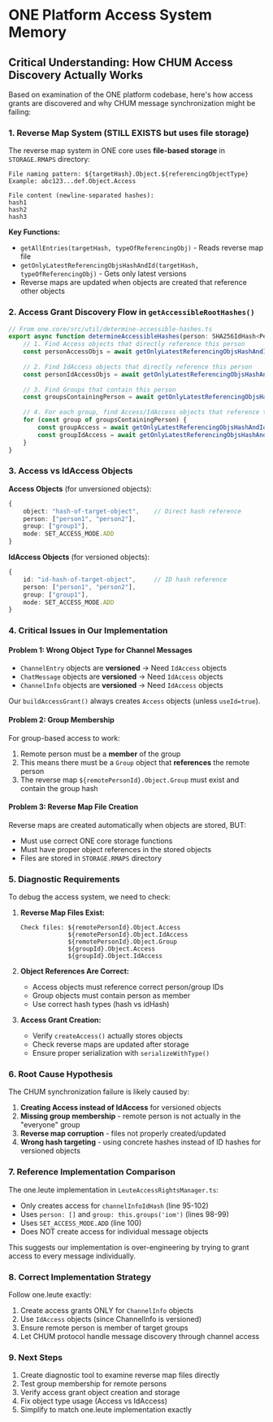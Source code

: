 # ONE Platform Access System Memory

## Critical Understanding: How CHUM Access Discovery Actually Works

Based on examination of the ONE platform codebase, here's how access grants are discovered and why CHUM message synchronization might be failing:

### 1. Reverse Map System (STILL EXISTS but uses file storage)

The reverse map system in ONE core uses **file-based storage** in `STORAGE.RMAPS` directory:

```
File naming pattern: ${targetHash}.Object.${referencingObjectType}
Example: abc123...def.Object.Access

File content (newline-separated hashes):
hash1
hash2
hash3
```

**Key Functions:**
- `getAllEntries(targetHash, typeOfReferencingObj)` - Reads reverse map file
- `getOnlyLatestReferencingObjsHashAndId(targetHash, typeOfReferencingObj)` - Gets only latest versions
- Reverse maps are updated when objects are created that reference other objects

### 2. Access Grant Discovery Flow in `getAccessibleRootHashes()`

```typescript
// From one.core/src/util/determine-accessible-hashes.ts
export async function determineAccessibleHashes(person: SHA256IdHash<Person>) {
    // 1. Find Access objects that directly reference this person
    const personAccessObjs = await getOnlyLatestReferencingObjsHashAndId(person, 'Access');
    
    // 2. Find IdAccess objects that directly reference this person  
    const personIdAccessObjs = await getOnlyLatestReferencingObjsHashAndId(person, 'IdAccess');
    
    // 3. Find Groups that contain this person
    const groupsContainingPerson = await getOnlyLatestReferencingObjsHashAndId(person, 'Group');
    
    // 4. For each group, find Access/IdAccess objects that reference the group
    for (const group of groupsContainingPerson) {
        const groupAccess = await getOnlyLatestReferencingObjsHashAndId(group.idHash, 'Access');
        const groupIdAccess = await getOnlyLatestReferencingObjsHashAndId(group.idHash, 'IdAccess');
    }
}
```

### 3. Access vs IdAccess Objects

**Access Objects** (for unversioned objects):
```typescript
{
    object: "hash-of-target-object",    // Direct hash reference
    person: ["person1", "person2"],
    group: ["group1"],
    mode: SET_ACCESS_MODE.ADD
}
```

**IdAccess Objects** (for versioned objects):
```typescript
{
    id: "id-hash-of-target-object",     // ID hash reference
    person: ["person1", "person2"], 
    group: ["group1"],
    mode: SET_ACCESS_MODE.ADD
}
```

### 4. Critical Issues in Our Implementation

#### Problem 1: Wrong Object Type for Channel Messages
- `ChannelEntry` objects are **versioned** → Need `IdAccess` objects
- `ChatMessage` objects are **versioned** → Need `IdAccess` objects  
- `ChannelInfo` objects are **versioned** → Need `IdAccess` objects

Our `buildAccessGrant()` always creates `Access` objects (unless `useId=true`).

#### Problem 2: Group Membership
For group-based access to work:
1. Remote person must be a **member** of the group
2. This means there must be a `Group` object that **references** the remote person
3. The reverse map `${remotePersonId}.Object.Group` must exist and contain the group hash

#### Problem 3: Reverse Map File Creation
Reverse maps are created automatically when objects are stored, BUT:
- Must use correct ONE core storage functions
- Must have proper object references in the stored objects
- Files are stored in `STORAGE.RMAPS` directory

### 5. Diagnostic Requirements

To debug the access system, we need to check:

1. **Reverse Map Files Exist:**
   ```
   Check files: ${remotePersonId}.Object.Access
                ${remotePersonId}.Object.IdAccess  
                ${remotePersonId}.Object.Group
                ${groupId}.Object.Access
                ${groupId}.Object.IdAccess
   ```

2. **Object References Are Correct:**
   - Access objects must reference correct person/group IDs
   - Group objects must contain person as member
   - Use correct hash types (hash vs idHash)

3. **Access Grant Creation:**
   - Verify `createAccess()` actually stores objects
   - Check reverse maps are updated after storage
   - Ensure proper serialization with `serializeWithType()`

### 6. Root Cause Hypothesis

The CHUM synchronization failure is likely caused by:

1. **Creating Access instead of IdAccess** for versioned objects
2. **Missing group membership** - remote person is not actually in the "everyone" group
3. **Reverse map corruption** - files not properly created/updated
4. **Wrong hash targeting** - using concrete hashes instead of ID hashes for versioned objects

### 7. Reference Implementation Comparison

The one.leute implementation in `LeuteAccessRightsManager.ts`:
- Only creates access for `channelInfoIdHash` (line 95-102)  
- Uses `person: []` and `group: this.groups('iom')` (lines 98-99)
- Uses `SET_ACCESS_MODE.ADD` (line 100)
- Does NOT create access for individual message objects

This suggests our implementation is over-engineering by trying to grant access to every message individually.

### 8. Correct Implementation Strategy

Follow one.leute exactly:
1. Create access grants ONLY for `ChannelInfo` objects
2. Use `IdAccess` objects (since ChannelInfo is versioned)
3. Ensure remote person is member of target groups
4. Let CHUM protocol handle message discovery through channel access

### 9. Next Steps

1. Create diagnostic tool to examine reverse map files directly
2. Test group membership for remote persons
3. Verify access grant object creation and storage
4. Fix object type usage (Access vs IdAccess)
5. Simplify to match one.leute implementation exactly